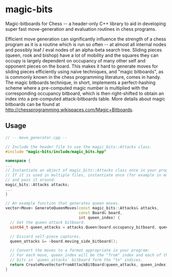 magic-bits
==========

Magic-bitboards for Chess -- a header-only C++ library to aid in developing super fast move-generation and evaluation routines in chess programs.

Efficient move generation can significantly influence the strength of a chess program as it is a routine which is run so often -- at almost all internal nodes and possibly leaf / eval nodes of an alpha-beta search tree. Sliding pieces (queen, rook and bishop) have a lot of mobility and the squares they can occupy is largely dependent on occupancy of many other self and opponent pieces on the board. This makes it hard to generate moves for sliding pieces efficiently using naive techniques, and "magic bitboards", as is commonly known in the chess programming literature, comes in handy. The magic bitboards technique, in short, implements a perfect-hashing scheme where a pre-computed magic number is multiplied with the corresponding occupancy bitboard, which is then right-shifted to obtain an index into a pre-computed attack-bitboards table. More details about magic bitboards can be found at http://chessprogramming.wikispaces.com/Magic+Bitboards.

## Usage

```cpp
// -- move_generator.cpp --

// Include the header file to use the magic_bits::Attacks class.
#include "magic-bits/include/magic_bits.hpp"

namespace {
...
// Instantiate an object of magic_bits::Attacks class once in your program.
// If it is used in multiple files, instantiate once (for example in main())
// and pass it around.
magic_bits::Attacks attacks;
...
}

// An example function that generates queen moves.
vector<Move> GenerateQueenMoves(const magic_bits::Attacks& attacks,
                                const Board& board,
                                int queen_index) {
  // Get the queen attack bitboard.
  uint64_t queen_attacks = attacks.Queen(board.occupancy_bitboard, queen_index);

  // Discard self-piece captures.
  queen_attacks &= ~board.moving_side_bitboard();

  // Convert the moves to a format appropriate in your program:
  // For each move, queen_index will be the "from" index and each of the set
  // bits in `queen_attacks` bitboard form the "to" indices.
  return CreateMoveVectorFromAttackBitBoard(queen_attacks, queen_index);
}
```
